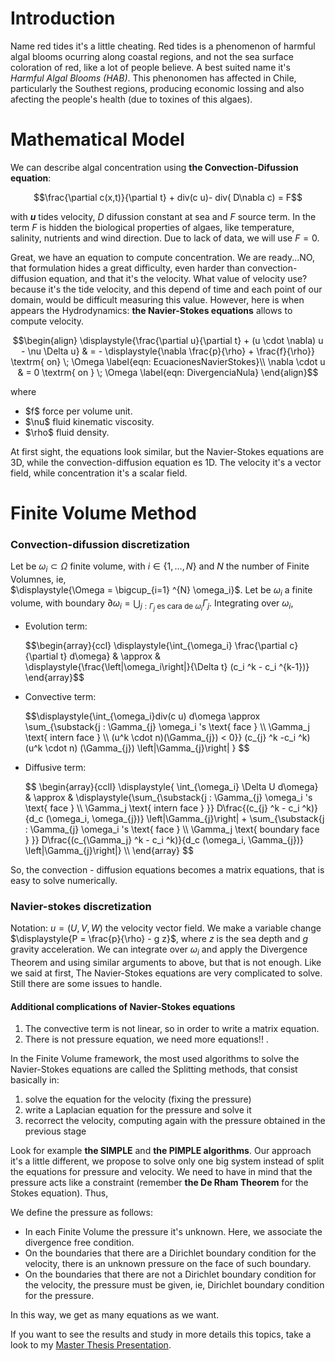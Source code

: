 <h1> Introduction </h1>

Name red tides it's a little cheating. Red tides is a phenomenon of harmful algal blooms ocurring along coastal regions, and not the sea surface coloration of red, like a lot of people believe. A best suited name it's <i>Harmful Algal Blooms (HAB)</i>.
This phenonomen has affected in Chile, particularly the Southest regions, producing economic lossing and also afecting the people's health (due to toxines of this algaes).

<h1> Mathematical Model </h1>

We can describe algal concentration using <b>the Convection-Difussion equation</b>:

$$\frac{\partial c(x,t)}{\partial t}  + div(c u)- div(  D\nabla c) = F$$

with <strong>$u$</strong> tides velocity, $D$ difussion constant at sea and $F$ source term.
In the term $F$ is hidden the biological properties of algaes, like temperature, salinity, nutrients and wind direction.
Due to lack of data, we will use $F=0$.

Great, we have an equation to compute concentration. We are ready...NO, that formulation hides a great difficulty, even harder than convection-diffusion equation,
and that it's the velocity. What value of velocity use? because it's the tide velocity, and this depend of time and each point of our domain, would be difficult measuring this value. However, here is when appears the Hydrodynamics: <b>the Navier-Stokes equations</b> allows to compute velocity.

$$\begin{align}
\displaystyle{\frac{\partial u}{\partial t} + (u \cdot \nabla) u - \nu \Delta u}  & =    - \displaystyle{\nabla \frac{p}{\rho} + \frac{f}{\rho}} 
\textrm{ on} \; \Omega 
\label{eqn: EcuacionesNavierStokes}\\
\nabla \cdot u & =  0  \textrm{ on } \; \Omega 
\label{eqn: DivergenciaNula}
\end{align}$$

where
<ul>
    <li> $f$ force per volume unit. </li>
    <li> $\nu$ fluid kinematic viscosity. </li>
    <li> $\rho$ fluid density. </li>
</ul> 

At first sight, the equations look similar, but the Navier-Stokes equations are 3D, while the convection-diffusion equation es 1D. 
The velocity it's a vector field, while concentration it's a scalar field.

<h1> Finite Volume Method </h1>

<h3> Convection-difussion discretization </h3>

Let be $\omega_i \subset \Omega$ finite volume, with $i \in \{1, \ldots, N\}$ and
$N$ the number of Finite Volumnes, ie,  
$\displaystyle{\Omega = \bigcup_{i=1} ^{N} \omega_i}$. 
Let be $\omega_i$ a finite volume,  with boundary 
$\displaystyle{\partial \omega_i = \bigcup_{j: \Gamma_{j} \text{ es cara de } \omega_i}  \Gamma_{j}}$. 
Integrating over $\omega_i$,

<ul>
    <li> Evolution term: </li>
    <p>$$\begin{array}{ccl}
    \displaystyle{\int_{\omega_i} \frac{\partial c}{\partial t} d\omega} 
    & \approx & \displaystyle{\frac{\left|\omega_i\right|}{\Delta t} (c_i ^k - c_i ^{k-1})}
    \end{array}$$ </p>
    <li> Convective term: </li> 
     <p>$$\displaystyle{\int_{\omega_i}div(c u) d\omega \approx \sum_{\substack{j : \Gamma_{j}  \omega_i 's \text{ face } \\
     \Gamma_j \text{ intern face } \\
     (u^k \cdot n)(\Gamma_{j}) < 0}} (c_{j} ^k -c_i ^k) (u^k \cdot n) (\Gamma_{j}) \left|\Gamma_{j}\right| } $$ </p>
     <li> Diffusive term:</li>
     <p> $$ \begin{array}{ccll}
\displaystyle{ \int_{\omega_i} \Delta U d\omega} 
& \approx & \displaystyle{\sum_{\substack{j : \Gamma_{j} \omega_i 's \text{ face } \\  
       \Gamma_j \text{ intern face } }} D\frac{(c_{j} ^k - c_i ^k)}{d_c (\omega_i, \omega_{j})} \left|\Gamma_{j}\right| + 
       \sum_{\substack{j : \Gamma_{j} \omega_i 's \text{ face } \\  
       \Gamma_j \text{ boundary face } }} D\frac{(c_{\Gamma_j} ^k - c_i ^k)}{d_c (\omega_i, \Gamma_{j})} \left|\Gamma_{j}\right|} \\
\end{array} $$ </p>
</ul>

So, the convection - diffusion equations becomes a matrix equations, that is easy to solve numerically.

<h3> Navier-stokes discretization </h3>

Notation: $u = (U, V, W)$ the velocity vector field.
We make a variable change $\displaystyle{P = \frac{p}{\rho} - g z}$, 
where $z$ is the sea depth and $g$ gravity acceleration.
We can integrate over $\omega_i$ and apply the Divergence Theorem and using similar arguments to above, but that is not enough.
Like we said at first, The Navier-Stokes equations are very complicated to solve. Still there are some issues to handle.

<h4>Additional complications of Navier-Stokes equations</h4>
  <ol>
  <li> The convective term is not linear, so in order to write a matrix equation. </li>
  <li> There is not pressure equation, we need more equations!! .</li>
  </ol>
  
  In the Finite Volume framework, the most used algorithms to solve the Navier-Stokes equations are called the Splitting methods, that consist basically in:
  <ol>
    <li> solve the equation for the velocity (fixing the pressure) </li>
    <li> write a Laplacian equation for the pressure and solve it  </li>
    <li> recorrect the velocity, computing again with the pressure obtained in the previous stage</li>
  </ol>
  
  Look for example <strong>the SIMPLE</strong> and <strong>the PIMPLE algorithms</strong>.
  Our approach it's a little different, we propose to solve only one big system instead of split the equations for pressure and velocity.
  We need to have in mind that the pressure acts like a constraint (remember <strong>the De Rham Theorem</strong> for the Stokes equation). Thus,
  
  <p>We define the pressure as follows: </p>
  <ul>
      <li> In each Finite Volume the pressure it's unknown. Here, we associate the divergence free condition. </li>
      <li> On the boundaries that there are a Dirichlet boundary condition for the velocity, there is an unknown pressure on the face of such boundary. </li>
      <li> On the boundaries that there are not a Dirichlet boundary condition for the velocity, the pressure must be given, ie, Dirichlet boundary condition for the pressure.  </li>
  </ul>
  
  In this way, we get as many equations as we want.
  
  If you want to see the results and study in more details this topics, take a look to my <a href="https://rodrigozelada.github.io/DefensaDeTesis">Master Thesis Presentation</a>.
